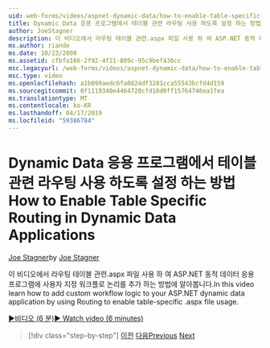 ```yaml
---
uid: web-forms/videos/aspnet-dynamic-data/how-to-enable-table-specific-routing-in-dynamic-data-applications
title: Dynamic Data 응용 프로그램에서 테이블 관련 라우팅 사용 하도록 설정 하는 방법 | Microsoft Docs
author: JoeStagner
description: 이 비디오에서 라우팅 테이블 관련.aspx 파일 사용 하 여 ASP.NET 동적 데이터 응용 프로그램에 사용자 지정 워크플로 논리를 추가 하는 방법에 알아봅니다.
ms.author: riande
ms.date: 10/23/2008
ms.assetid: cfbfa166-2f92-4f21-889c-95c9bef436cc
msc.legacyurl: /web-forms/videos/aspnet-dynamic-data/how-to-enable-table-specific-routing-in-dynamic-data-applications
msc.type: video
ms.openlocfilehash: a1b099aedc6fa0824df3281cca55543bcfd4d159
ms.sourcegitcommit: 0f1119340e4464720cfd16d0ff15764746ea1fea
ms.translationtype: MT
ms.contentlocale: ko-KR
ms.lasthandoff: 04/17/2019
ms.locfileid: "59386784"
---
```

# <a name="how-to-enable-table-specific-routing-in-dynamic-data-applications"></a><span data-ttu-id="71b8e-103">Dynamic Data 응용 프로그램에서 테이블 관련 라우팅 사용 하도록 설정 하는 방법</span><span class="sxs-lookup"><span data-stu-id="71b8e-103">How to Enable Table Specific Routing in Dynamic Data Applications</span></span>

<span data-ttu-id="71b8e-104">[Joe Stagner](https://github.com/JoeStagner)</span><span class="sxs-lookup"><span data-stu-id="71b8e-104">by [Joe Stagner](https://github.com/JoeStagner)</span></span>

<span data-ttu-id="71b8e-105">이 비디오에서 라우팅 테이블 관련.aspx 파일 사용 하 여 ASP.NET 동적 데이터 응용 프로그램에 사용자 지정 워크플로 논리를 추가 하는 방법에 알아봅니다.</span><span class="sxs-lookup"><span data-stu-id="71b8e-105">In this video learn how to add custom workflow logic to your ASP.NET dynamic data application by using Routing to enable table-specific .aspx file usage.</span></span>

[<span data-ttu-id="71b8e-106">&#9654;비디오 (6 분)</span><span class="sxs-lookup"><span data-stu-id="71b8e-106">&#9654; Watch video (6 minutes)</span></span>](https://channel9.msdn.com/Blogs/ASP-NET-Site-Videos/how-to-enable-table-specific-routing-in-dynamic-data-applications)

> [!div class="step-by-step"]
> <span data-ttu-id="71b8e-107">[이전](enable-in-line-editing-in-aspnet-dynamic-data-applications.md)
> [다음](how-to-use-attribute-validation-in-aspnet-dynamic-data-applications.md)</span><span class="sxs-lookup"><span data-stu-id="71b8e-107">[Previous](enable-in-line-editing-in-aspnet-dynamic-data-applications.md)
[Next](how-to-use-attribute-validation-in-aspnet-dynamic-data-applications.md)</span></span>
